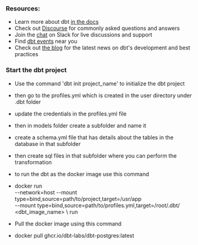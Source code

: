 
### Resources:
- Learn more about dbt [in the docs](https://docs.getdbt.com/docs/introduction)
- Check out [Discourse](https://discourse.getdbt.com/) for commonly asked questions and answers
- Join the [chat](https://community.getdbt.com/) on Slack for live discussions and support
- Find [dbt events](https://events.getdbt.com) near you
- Check out [the blog](https://blog.getdbt.com/) for the latest news on dbt's development and best practices

### Start the dbt project
- Use the command 'dbt init project_name' to initialize the dbt project
- then go to the profiles.yml which is created in the user directory under .dbt folder
- update the credentials in the profiles.yml file
- then in models folder create a subfolder and name it 
- create a schema.yml file that has details about the tables in the database in that subfolder
- then  create sql files in that subfolder where you can perform the transformation
- to run the dbt as the docker image use this command 
- docker run \
  --network=host
  --mount type=bind,source=path/to/project,target=/usr/app \
  --mount type=bind,source=path/to/profiles.yml,target=/root/.dbt/ \
  <dbt_image_name> \ 
    run 

- Pull the docker image using this command 
- docker pull ghcr.io/dbt-labs/dbt-postgres:latest
  
